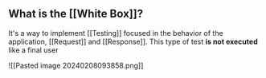 ## What is the [[White Box]]?

It's a way to implement [[Testing]] focused in the behavior of the application, [[Request]] and [[Response]]. This type of test **is not executed** like a final user


![[Pasted image 20240208093858.png]]

